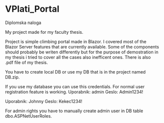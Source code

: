 # VPlati_Portal
Diplomska naloga

My project made for my faculty thesis.

Project is simple climbing portal made in Blazor. I covered most of the Blazor Server features that are currently available. 
Some of the components should probably be writen differently but for the purpose of demostration in my thesis i tried to cover all the cases also inefficent ones.
There is also .pdf file of my thesis.

You have to create local DB or use my DB that is in the project named DB.zip. 

If you use my database you can use this credentials. For normal user registration feature is working.
Uporabnik: admin
Geslo: Admin1234!

Uporabnik: Johnny
Geslo: Kekec1234!

For admin rights you have to manually create admin user in DB table dbo.ASPNetUserRoles.
